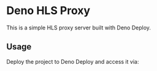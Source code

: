 # Deno HLS Proxy

This is a simple HLS proxy server built with Deno Deploy.

## Usage

Deploy the project to Deno Deploy and access it via:

